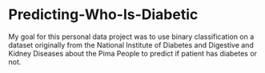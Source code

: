 # Predicting-Who-Is-Diabetic
My goal for this personal data project was to use binary classification on a dataset originally from the National Institute of Diabetes and Digestive and Kidney Diseases about the Pima People to predict if patient has diabetes or not. 
